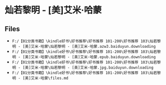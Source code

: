 # 灿若黎明 - [美]艾米·哈蒙

## Files

- `F:/【01分类书籍】\kindle好书\好书推荐\好书推荐 101-200\好书推荐 103\灿若黎明 - [美]艾米·哈蒙\灿若黎明 - [美]艾米·哈蒙.azw3.baiduyun.downloading`
- `F:/【01分类书籍】\kindle好书\好书推荐\好书推荐 101-200\好书推荐 103\灿若黎明 - [美]艾米·哈蒙\灿若黎明 - [美]艾米·哈蒙.epub.baiduyun.downloading`
- `F:/【01分类书籍】\kindle好书\好书推荐\好书推荐 101-200\好书推荐 103\灿若黎明 - [美]艾米·哈蒙\灿若黎明 - [美]艾米·哈蒙.jpg.baiduyun.downloading`
- `F:/【01分类书籍】\kindle好书\好书推荐\好书推荐 101-200\好书推荐 103\灿若黎明 - [美]艾米·哈蒙\files.md`
